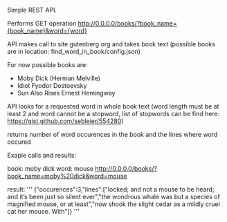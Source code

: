 Simple REST API.

Performs GET operation http://0.0.0.0/books/?book_name={book_name}&word={word}

API makes call to site gutenberg.org and takes
book text (possible books are in location: find_word_in_book/config.json)


For now possible books are:

* Moby Dick (Herman Melville)
* Idiot Fyodor Dostoevsky
* Sun Also Rises Ernest Hemingway


API looks for a requested word in whole book text (word length must be at least 2 and word cannot be a stopword, list of stopwords can be find here: https://gist.github.com/sebleier/554280)

returns number of word occurences in the book and the lines where word occured

Exaple calls and results:

book: moby dick
word: mouse
http://0.0.0.0/books/?book_name=moby%20dick&word=mouse

result:
'''
{"occurences":3,"lines":["locked; and not a mouse to be heard; and it’s been just so silent ever","the wondrous whale was but a species of magnified mouse, or at least","now shook the slight cedar as a mildly cruel cat her mouse. With"]}
'''




